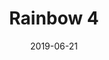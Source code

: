 ---
title: Rainbow 4
date: '2019-06-21'
thumb_image: images/mar-4yo/4yo-mar-rainbows4.jpg
thumb_image_alt: Rainbow 4
image: images/mar-4yo/4yo-mar-rainbows4.jpg
image_alt: Rainbow 4
template: project 
---	